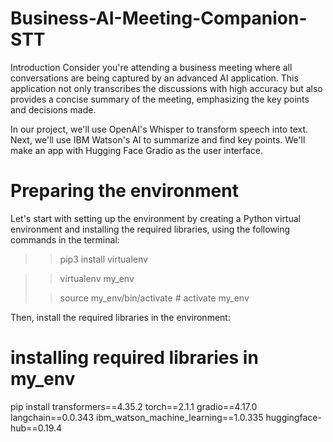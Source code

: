 # Business-AI-Meeting-Companion-STT
Introduction
Consider you're attending a business meeting where all conversations are being captured by an advanced AI application. This application not only transcribes the discussions with high accuracy but also provides a concise summary of the meeting, emphasizing the key points and decisions made.

In our project, we'll use OpenAI's Whisper to transform speech into text. Next, we'll use IBM Watson's AI to summarize and find key points. We'll make an app with Hugging Face Gradio as the user interface.


# Preparing the environment
Let's start with setting up the environment by creating a Python virtual environment and installing the required libraries, using the following commands in the terminal:

>> pip3 install virtualenv


>> virtualenv my_env
>
>
>>source my_env/bin/activate # activate my_env
>>
>>
Then, install the required libraries in the environment:
# installing required libraries in my_env
pip install transformers==4.35.2 torch==2.1.1 gradio==4.17.0 langchain==0.0.343 ibm_watson_machine_learning==1.0.335 huggingface-hub==0.19.4
